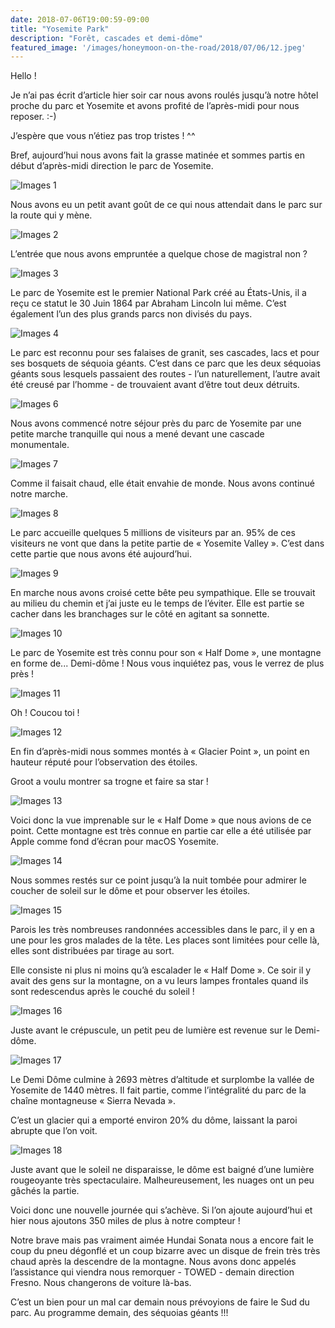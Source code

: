 ```yaml
---
date: 2018-07-06T19:00:59-09:00
title: "Yosemite Park"
description: "Forêt, cascades et demi-dôme"
featured_image: '/images/honeymoon-on-the-road/2018/07/06/12.jpeg'
---
```


Hello !

Je n’ai pas écrit d’article hier soir car nous avons roulés jusqu’à notre hôtel proche du parc et Yosemite et avons profité de l’après-midi pour nous reposer. :-)

J’espère que vous n’étiez pas trop tristes ! ^^

Bref, aujourd’hui nous avons fait la grasse matinée et sommes partis en début d’après-midi direction le parc de Yosemite.  

![Images 1](/images/honeymoon-on-the-road/2018/07/06/1.jpeg)

Nous avons eu un petit avant goût de ce qui nous attendait dans le parc sur la route qui y mène. 

![Images 2](/images/honeymoon-on-the-road/2018/07/06/2.jpeg)

L’entrée que nous avons empruntée a quelque chose de magistral non ?

![Images 3](/images/honeymoon-on-the-road/2018/07/06/3.jpeg)

Le parc de Yosemite est le premier National Park créé au États-Unis, il a reçu ce statut le 30 Juin 1864 par Abraham Lincoln lui même. C’est également l’un des plus grands parcs non divisés du pays. 

![Images 4](/images/honeymoon-on-the-road/2018/07/06/4.jpeg)

Le parc est reconnu pour ses falaises de granit, ses cascades, lacs et pour ses bosquets de séquoia géants. C’est dans ce parc que les deux séquoias géants sous lesquels passaient des routes - l’un naturellement, l’autre avait été creusé par l’homme - de trouvaient avant d’être tout deux détruits. 

![Images 6](/images/honeymoon-on-the-road/2018/07/06/6.jpeg)

Nous avons commencé notre séjour près du parc de Yosemite par une petite marche tranquille qui nous a mené devant une cascade monumentale. 

![Images 7](/images/honeymoon-on-the-road/2018/07/06/7.jpeg)

Comme il faisait chaud, elle était envahie de monde. Nous avons continué notre marche. 

![Images 8](/images/honeymoon-on-the-road/2018/07/06/8.jpeg)

Le parc accueille quelques 5 millions de visiteurs par an. 95% de ces visiteurs ne vont que dans la petite partie de « Yosemite Valley ». C’est dans cette partie que nous avons été aujourd’hui.  

![Images 9](/images/honeymoon-on-the-road/2018/07/06/9.jpeg)

En marche nous avons croisé cette bête peu sympathique. Elle se trouvait au milieu du chemin et j’ai juste eu le temps de l’éviter. Elle est partie se cacher dans les branchages sur le côté en agitant sa sonnette. 

![Images 10](/images/honeymoon-on-the-road/2018/07/06/10.jpeg)

Le parc de Yosemite est très connu pour son « Half Dome », une montagne en forme de... Demi-dôme ! Nous vous inquiétez pas, vous le verrez de plus près ! 

![Images 11](/images/honeymoon-on-the-road/2018/07/06/11.jpeg)

Oh ! Coucou toi !

![Images 12](/images/honeymoon-on-the-road/2018/07/06/12.jpeg)

En fin d’après-midi nous sommes montés à « Glacier Point », un point en hauteur réputé pour l’observation des étoiles. 

Groot a voulu montrer sa trogne et faire sa star !

![Images 13](/images/honeymoon-on-the-road/2018/07/06/13.jpeg)

Voici donc la vue imprenable sur le « Half Dome » que nous avions de ce point. Cette montagne est très connue en partie car elle a été utilisée par Apple comme fond d’écran pour macOS Yosemite. 

![Images 14](/images/honeymoon-on-the-road/2018/07/06/14.jpeg)

Nous sommes restés sur ce point jusqu’à la nuit tombée pour admirer le coucher de soleil sur le dôme et pour observer les étoiles. 

![Images 15](/images/honeymoon-on-the-road/2018/07/06/15.jpeg)

Parois les très nombreuses randonnées accessibles dans le parc, il y en a une pour les gros malades de la tête. Les places sont limitées pour celle là, elles sont distribuées par tirage au sort. 

Elle consiste ni plus ni moins qu’à escalader le « Half Dome ». Ce soir il y avait des gens sur la montagne, on a vu leurs lampes frontales quand ils sont redescendus après le couché du soleil !

![Images 16](/images/honeymoon-on-the-road/2018/07/06/16.jpeg)

Juste avant le crépuscule, un petit peu de lumière est revenue sur le Demi-dôme. 

![Images 17](/images/honeymoon-on-the-road/2018/07/06/17.jpeg)

Le Demi Dôme culmine à 2693 mètres d’altitude et surplombe la vallée de Yosemite de 1440 mètres. Il fait partie, comme l’intégralité du parc de la chaîne montagneuse « Sierra Nevada ». 

C’est un glacier qui a emporté environ 20% du dôme, laissant la paroi abrupte que l’on voit. 

![Images 18](/images/honeymoon-on-the-road/2018/07/06/18.jpeg)

Juste avant que le soleil ne disparaisse, le dôme est baigné d’une lumière rougeoyante très spectaculaire. Malheureusement, les nuages ont un peu gâchés la partie. 

Voici donc une nouvelle journée qui s’achève. Si l’on ajoute aujourd’hui et hier nous ajoutons 350 miles de plus à notre compteur !

Notre brave mais pas vraiment aimée Hundai Sonata nous a encore fait le coup du pneu dégonflé et un coup bizarre avec un disque de frein très très chaud après la descendre de la montagne. Nous avons donc appelés l’assistance qui viendra nous remorquer - TOWED - demain direction Fresno. Nous changerons de voiture là-bas. 

C’est un bien pour un mal car demain nous prévoyions de faire le Sud du parc. Au programme demain, des séquoias géants !!!


